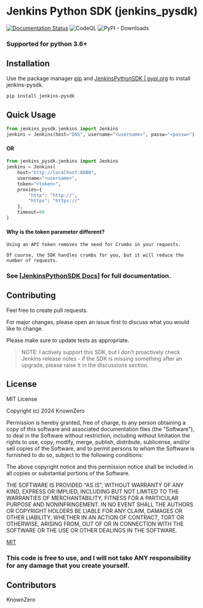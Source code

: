 # Jenkins Python SDK (jenkins_pysdk)

[![Documentation Status](https://readthedocs.org/projects/jenkinspythonsdk/badge/?version=latest)](https://jenkinspythonsdk.readthedocs.io/en/latest/?badge=latest) 
![CodeQL](https://github.com/KnownZero/JenkinsPythonSDK/actions/workflows/github-code-scanning/codeql/badge.svg)
![PyPI - Downloads](https://img.shields.io/pypi/dm/jenkins-pysdk?style=flat&logo=pypi&logoColor=white&label=Downloads&color=blue)


### Supported for python 3.6+


## Installation

Use the package manager [pip](https://pip.pypa.io/en/stable/installation/) and 
[JenkinsPythonSDK | pypi.org](https://pypi.org/project/jenkins-pysdk/) to install jenkins-pysdk.

```bash
pip install jenkins-pysdk
```

## Quick Usage

```python
from jenkins_pysdk.jenkins import Jenkins
jenkins = Jenkins(host="DNS", username="<username>", passw="<passw>")
```
#### OR

```python
from jenkins_pysdk.jenkins import Jenkins
jenkins = Jenkins(
    host="http://localhost:8080", 
    username="<username>",
    token="<token>",
    proxies={
        "http": "http://",
        "https": "https://"
    },
    timeout=60
)
```
#### Why is the token parameter different?
```
Using an API token removes the need for Crumbs in your requests. 

Of course, the SDK handles crumbs for you, but it will reduce the number of requests. 
```

### See [[JenkinsPythonSDK Docs](https://jenkinspythonsdk.readthedocs.io/en/latest/index.html)] for full documentation.

## Contributing

Feel free to create pull requests.

For major changes, please open an issue first
to discuss what you would like to change.

Please make sure to update tests as appropriate.

> NOTE: I actively support this SDK, but I don't proactively check Jenkins release notes -
if the SDK is missing something after an upgrade, please raise it in the discussions section.

## License

MIT License

Copyright (c) 2024 KnownZero

Permission is hereby granted, free of charge, to any person obtaining a copy
of this software and associated documentation files (the "Software"), to deal
in the Software without restriction, including without limitation the rights
to use, copy, modify, merge, publish, distribute, sublicense, and/or sell
copies of the Software, and to permit persons to whom the Software is
furnished to do so, subject to the following conditions:

The above copyright notice and this permission notice shall be included in all
copies or substantial portions of the Software.

THE SOFTWARE IS PROVIDED "AS IS", WITHOUT WARRANTY OF ANY KIND, EXPRESS OR
IMPLIED, INCLUDING BUT NOT LIMITED TO THE WARRANTIES OF MERCHANTABILITY,
FITNESS FOR A PARTICULAR PURPOSE AND NONINFRINGEMENT. IN NO EVENT SHALL THE
AUTHORS OR COPYRIGHT HOLDERS BE LIABLE FOR ANY CLAIM, DAMAGES OR OTHER
LIABILITY, WHETHER IN AN ACTION OF CONTRACT, TORT OR OTHERWISE, ARISING FROM,
OUT OF OR IN CONNECTION WITH THE SOFTWARE OR THE USE OR OTHER DEALINGS IN THE
SOFTWARE.

[MIT](https://choosealicense.com/licenses/mit/)

### This code is free to use, and I will not take ANY responsibility for any damage that you create yourself.

## Contributors
KnownZero

